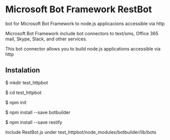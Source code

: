 # Microsoft Bot Framework RestBot
bot for Microsoft Bot Framework to node.js applicacions accessible via http

Microsoft Bot Framework include bot connectors to text/sms, Office 365 mail, Skype, Slack, and other services.

This bot connector allows you to build node.js applications accessible via http

## Instalation

$ mkdir test_httpbot

$ cd test_httpbot

$ npm init

$ npm install --save botbuilder

$ npm install --save restify

Include RestBot.js under test_httpbot/node_modules/botbuilder/lib/bots
